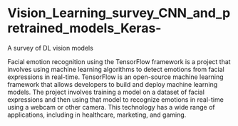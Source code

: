 # Vision_Learning_survey_CNN_and_pretrained_models_Keras-
A survey of DL vision models


Facial emotion recognition using the TensorFlow framework is a project that involves using machine learning algorithms to detect emotions from facial expressions in real-time. TensorFlow is an open-source machine learning framework that allows developers to build and deploy machine learning models. The project involves training a model on a dataset of facial expressions and then using that model to recognize emotions in real-time using a webcam or other camera. This technology has a wide range of applications, including in healthcare, marketing, and gaming.
